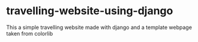 # travelling-website-using-django
This a simple travelling website made with django and a template webpage taken from colorlib
